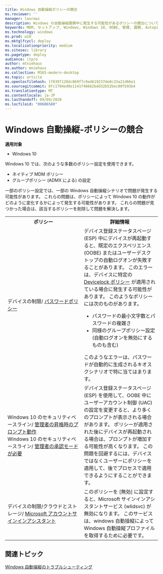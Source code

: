 ```yaml
---
title: Windows 自動操縦ポリシーの競合
ms.reviewer: ''
manager: laurawi
description: Windows の自動操縦展開中に発生する可能性があるポリシーの競合について通知します。
keywords: MDM, セットアップ, Windows, Windows 10, OOBE, 管理, 展開, Autopilot, ZTD, ゼロタッチ, パートナー, MSFB, Intune
ms.technology: windows
ms.prod: w10
ms.mktglfcycl: deploy
ms.localizationpriority: medium
ms.sitesec: library
ms.pagetype: deploy
audience: itpro
author: mtniehaus
ms.author: mniehaus
ms.collection: M365-modern-desktop
ms.topic: article
ms.openlocfilehash: 1f839f128dc869f7c9a4619237de0c33a21d66e1
ms.sourcegitcommit: 8fc1704ed0e1141f46662bdd32b52bec00fb93b4
ms.translationtype: MT
ms.contentlocale: ja-JP
ms.lasthandoff: 09/09/2020
ms.locfileid: "89606580"
---
```

# <a name="windows-autopilot---policy-conflicts"></a>Windows 自動操縦-ポリシーの競合

**適用対象**

- Windows 10

Windows 10 では、次のような多数のポリシー設定を使用できます。
- ネイティブ MDM ポリシー
- グループポリシー (ADMX による) の設定

一部のポリシー設定では、一部の Windows 自動操縦シナリオで問題が発生する可能性があります。 これらの問題は、ポリシーによって Windows 10 の動作がどのように変化するかによって発生する可能性があります。 これらの問題が見つかった場合は、該当するポリシーを削除して問題を解決します。

<table>
<th>ポリシー<th>詳細情報

<tr><td width="50%">デバイスの制限/ <a href="https://docs.microsoft.com/windows/client-management/mdm/devicelock-csp">パスワードポリシー</a></td>
<td>デバイス登録ステータスページ (ESP) 中にデバイスが再起動すると、既定のエクスペリエンス (OOBE) またはユーザーデスクトップの自動ログオンが失敗することがあります。 このエラーは、デバイスに特定の <a href="https://docs.microsoft.com/windows/client-management/mdm/policy-csp-devicelock">Devicelock ポリシー</a> が適用されている場合に発生する可能性があります。 このようなポリシーには次のものがあります。<ul><li>パスワードの最小文字数とパスワードの複雑さ</li><li>同様のグループポリシー設定 (自動ログオンを無効にするものも含む)</li></ul>
このようなエラーは、パスワードが自動的に生成されるキオスクシナリオで特に当てはまります。</td>

<tr><td width="50%">Windows 10 のセキュリティベースライン/ <a href="/windows/client-management/mdm/policy-csp-localpoliciessecurityoptions">管理者の昇格時のプロンプト動作</a>
<br>Windows 10 のセキュリティベースライン/ <a href="https://docs.microsoft.com/windows/client-management/mdm/policy-csp-localpoliciessecurityoptions">管理者の承認モードが必要</a></td>
<td>デバイス登録ステータスページ (ESP) を使用して、OOBE 中にユーザーアカウント制御 (UAC) の設定を変更すると、より多くのプロンプトが表示される場合があります。 ポリシーが適用された後にデバイスが再起動される場合は、プロンプトが増加する可能性が高くなります。 この問題を回避するには、デバイスではなくユーザーにポリシーを適用して、後でプロセスで適用できるようにすることができます。</td>

<tr><td width="50%">デバイスの制限/クラウドとストレージ/ <a href="https://docs.microsoft.com/mem/intune/configuration/device-restrictions-windows-10#cloud-and-storage">Microsoft アカウントサインインアシスタント</a></td>
<td>このポリシーを [無効] に設定すると、Microsoft サインインアシスタントサービス (wlidsvc) が無効になります。 このサービスは、windows 自動操縦によって Windows 自動操縦プロファイルを取得するために必要です。</td>

</table>

## <a name="related-topics"></a>関連トピック

[Windows 自動操縦のトラブルシューティング](troubleshooting.md)

